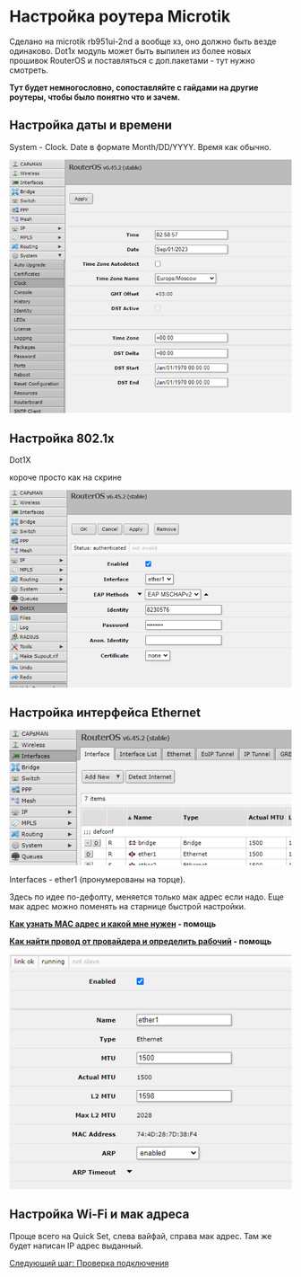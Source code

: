# Настройка роутера Microtik

Сделано на microtik rb951ui-2nd а вообще хз, оно должно быть везде одинаково. Dot1x модуль может быть выпилен из более новых прошивок RouterOS и поставляться с доп.пакетами - тут нужно смотреть.

__Тут будет немногословно, сопоставляйте с гайдами на другие роутеры, чтобы было понятно что и зачем.__

## Настройка даты и времени

System - Clock. Date в формате Month/DD/YYYY.
Время как обычно.

<img src="img/microtik/image5.png">


## Настройка 802.1х

Dot1X

короче просто как на скрине


<img src="img/microtik/image4.png">


## Настройка интерфейса Ethernet

<img src="img/microtik/image2.png">

Interfaces - ether1 (пронумерованы на торце).

Здесь по идее по-дефолту, меняется только мак адрес если надо. Еще мак адрес можно поменять на старнице быстрой настройки.

__[Как узнать MAC адрес и какой мне нужен](./6-macaddr.md) - помощь__

__[Как найти провод от провайдера и определить рабочий](./6-wire.md) - помощь__


<img src="img/microtik/image3.png">

## Настройка Wi-Fi и мак адреса

Проще всего на Quick Set, слева вайфай, справа мак адрес. Там же будет написан IP адрес выданный. 

[Следующий шаг: Проверка подключения](./3-check.md)